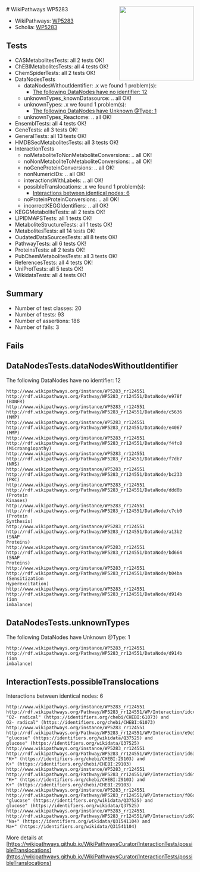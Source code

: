 <img style="float: right; width: 200px" src="https://upload.wikimedia.org/wikipedia/commons/thumb/8/83/Wplogo_with_text_500.png/640px-Wplogo_with_text_500.png" />
# WikiPathways WP5283

* WikiPathways: [WP5283](https://wikipathways.org/pathways/WP5283)
* Scholia: [WP5283](https://scholia.toolforge.org/wikipathways/WP5283)
## Tests
* CASMetabolitesTests: all 2 tests OK!
* ChEBIMetabolitesTests: all 4 tests OK!
* ChemSpiderTests: all 2 tests OK!
* DataNodesTests
    * dataNodesWithoutIdentifier: .x we found 1 problem(s):
        * [The following DataNodes have no identifier: 12](#8792c492)
    * unknownTypes_knownDatasource: .. all OK!
    * unknownTypes: .x we found 1 problem(s):
        * [The following DataNodes have Unknown @Type: 1](#839973df)
    * unknownTypes_Reactome: .. all OK!
* EnsemblTests: all 4 tests OK!
* GeneTests: all 3 tests OK!
* GeneralTests: all 13 tests OK!
* HMDBSecMetabolitesTests: all 3 tests OK!
* InteractionTests
    * noMetaboliteToNonMetaboliteConversions: .. all OK!
    * noNonMetaboliteToMetaboliteConversions: .. all OK!
    * noGeneProteinConversions: .. all OK!
    * nonNumericIDs: .. all OK!
    * interactionsWithLabels: .. all OK!
    * possibleTranslocations: .x we found 1 problem(s):
        * [Interactions between identical nodes: 6](#1c11820b)
    * noProteinProteinConversions: .. all OK!
    * incorrectKEGGIdentifiers: .. all OK!
* KEGGMetaboliteTests: all 2 tests OK!
* LIPIDMAPSTests: all 1 tests OK!
* MetaboliteStructureTests: all 1 tests OK!
* MetabolitesTests: all 14 tests OK!
* OudatedDataSourcesTests: all 8 tests OK!
* PathwayTests: all 6 tests OK!
* ProteinsTests: all 2 tests OK!
* PubChemMetabolitesTests: all 3 tests OK!
* ReferencesTests: all 4 tests OK!
* UniProtTests: all 5 tests OK!
* WikidataTests: all 4 tests OK!


## Summary

* Number of test classes: 20
* Number of tests: 93
* Number of assertions: 186
* Number of fails: 3

## Fails

<a name="8792c492" />

## DataNodesTests.dataNodesWithoutIdentifier

The following DataNodes have no identifier: 12
```
http://www.wikipathways.org/instance/WP5283_rr124551 http://rdf.wikipathways.org/Pathway/WP5283_rr124551/DataNode/e978f (BDNFR)
http://www.wikipathways.org/instance/WP5283_rr124551 http://rdf.wikipathways.org/Pathway/WP5283_rr124551/DataNode/c5636 (MMP)
http://www.wikipathways.org/instance/WP5283_rr124551 http://rdf.wikipathways.org/Pathway/WP5283_rr124551/DataNode/e4067 (MMP)
http://www.wikipathways.org/instance/WP5283_rr124551 http://rdf.wikipathways.org/Pathway/WP5283_rr124551/DataNode/f4fc8 (Microangiopathy)
http://www.wikipathways.org/instance/WP5283_rr124551 http://rdf.wikipathways.org/Pathway/WP5283_rr124551/DataNode/f7db7 (NRS)
http://www.wikipathways.org/instance/WP5283_rr124551 http://rdf.wikipathways.org/Pathway/WP5283_rr124551/DataNode/bc233 (PKC)
http://www.wikipathways.org/instance/WP5283_rr124551 http://rdf.wikipathways.org/Pathway/WP5283_rr124551/DataNode/ddd0b (Protein
Kinases)
http://www.wikipathways.org/instance/WP5283_rr124551 http://rdf.wikipathways.org/Pathway/WP5283_rr124551/DataNode/c7cb0 (Protein
Synthesis)
http://www.wikipathways.org/instance/WP5283_rr124551 http://rdf.wikipathways.org/Pathway/WP5283_rr124551/DataNode/a13b2 (SNAP
Proteins)
http://www.wikipathways.org/instance/WP5283_rr124551 http://rdf.wikipathways.org/Pathway/WP5283_rr124551/DataNode/bd664 (SNAP
Proteins)
http://www.wikipathways.org/instance/WP5283_rr124551 http://rdf.wikipathways.org/Pathway/WP5283_rr124551/DataNode/b04ba (Sensitization
Hyperexcitation)
http://www.wikipathways.org/instance/WP5283_rr124551 http://rdf.wikipathways.org/Pathway/WP5283_rr124551/DataNode/d914b (ion
imbalance)
```

<a name="839973df" />

## DataNodesTests.unknownTypes

The following DataNodes have Unknown @Type: 1
```
http://www.wikipathways.org/instance/WP5283_rr124551 http://rdf.wikipathways.org/Pathway/WP5283_rr124551/DataNode/d914b (ion
imbalance)
```

<a name="1c11820b" />

## InteractionTests.possibleTranslocations

Interactions between identical nodes: 6
```
http://www.wikipathways.org/instance/WP5283_rr124551 http://rdf.wikipathways.org/Pathway/WP5283_rr124551/WP/Interaction/idcc5067f9 "O2- radical" (https://identifiers.org/chebi/CHEBI:61073) and 
O2- radical" (https://identifiers.org/chebi/CHEBI:61073)
http://www.wikipathways.org/instance/WP5283_rr124551 http://rdf.wikipathways.org/Pathway/WP5283_rr124551/WP/Interaction/e9e3a "glucose" (https://identifiers.org/wikidata/Q37525) and 
glucose" (https://identifiers.org/wikidata/Q37525)
http://www.wikipathways.org/instance/WP5283_rr124551 http://rdf.wikipathways.org/Pathway/WP5283_rr124551/WP/Interaction/id6330e88e "K+" (https://identifiers.org/chebi/CHEBI:29103) and 
K+" (https://identifiers.org/chebi/CHEBI:29103)
http://www.wikipathways.org/instance/WP5283_rr124551 http://rdf.wikipathways.org/Pathway/WP5283_rr124551/WP/Interaction/id6f50d99c "K+" (https://identifiers.org/chebi/CHEBI:29103) and 
K+" (https://identifiers.org/chebi/CHEBI:29103)
http://www.wikipathways.org/instance/WP5283_rr124551 http://rdf.wikipathways.org/Pathway/WP5283_rr124551/WP/Interaction/f06d5 "glucose" (https://identifiers.org/wikidata/Q37525) and 
glucose" (https://identifiers.org/wikidata/Q37525)
http://www.wikipathways.org/instance/WP5283_rr124551 http://rdf.wikipathways.org/Pathway/WP5283_rr124551/WP/Interaction/id923301e0 "Na+" (https://identifiers.org/wikidata/Q31541104) and 
Na+" (https://identifiers.org/wikidata/Q31541104)
```

More details at [https://wikipathways.github.io/WikiPathwaysCurator/InteractionTests/possibleTranslocations](https://wikipathways.github.io/WikiPathwaysCurator/InteractionTests/possibleTranslocations)

